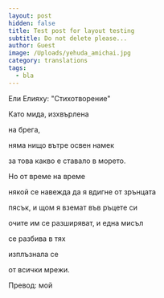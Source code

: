 ```yaml
---
layout: post
hidden: false
title: Test post for layout testing
subtitle: Do not delete please...
author: Guest
image: /Uploads/yehuda_amichai.jpg
category: translations
tags:
  - bla
---
```

Ели Елияху: "Стихотворение"



Като мида, изхвърлена 

на брега,

няма нищо вътре освен намек

за това какво е ставало в морето.



Но от време на време 

някой се навежда да я вдигне от зрънцата

пясък, и щом я вземат във ръцете си

очите им се разширяват, и една мисъл

се разбива в тях

изплъзнала се



от всички мрежи.



Превод: мой
